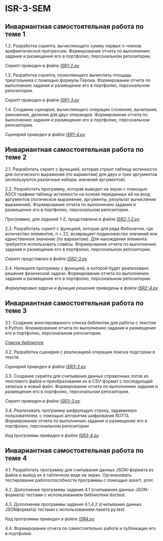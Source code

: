# ISR-3-SEM

## Инвариантная самостоятельная работа по теме 1

1.2. Разработка скрипта, вычисляющего сумму первых n-членов арифметической прогрессии. Формирование отчета по выполнению задания и размещение его в портфолио, персональном репозитории. 

*Скрипт приведен в файле [ISR1-2.py](https://github.com/vektoririna/PROG-3/blob/main/ISR/theme1/ISR1-2.py)*



1.3. Разработка скрипта, позволяющего вычислить площадь треугольника с помощью формулы Герона. Формирование отчета по выполнению задания и размещение его в портфолио, персональном репозитории. 

*Скрипт приведен в файле [ISR1-3.py](https://github.com/vektoririna/PROG-3/blob/main/ISR/theme1/ISR1-3.py)*



1.4. Создание сценария, вычисляющего операции сложения, вычитания, умножения, деления для двух операндов. Формирование отчета по выполнению задания и размещение его в портфолио, персональном репозитории.

*Сценарий приведен в файле [ISR1-4.py](https://github.com/vektoririna/PROG-3/blob/main/ISR/theme1/ISR1-4.py)*


## Инвариантная самостоятельная работа по теме 2

2.1. Разработать скрипт с функцией, которая строит таблицу истинности для логического выражения (по вариантам) для двух и трех аргументов (используются различные наборы значений аргументов). 

2.2. Разработать программу, которая выводит на экран с помощью ASCII графики таблицу истинности на основе переданных ей на вход аргументов (логическое выражение, аргументы, результат вычисления выражения). Формирование отчета по выполнению задания и размещение его в портфолио, персональном репозитории. 

*Программа, для заданий 1-2, представлена в файле [ISR2-1,2.py](https://github.com/vektoririna/PROG-3/blob/main/ISR/theme2/ISR2-1%2C2.py)*



2.3. Разработать скрипт с функцией, которая для ряда Фибоначчи, где количество элементов, n = 22, возвращает подмножество значений или единственное значение (по вариантам). Для нахождения элемента требуется использовать слайсы. Формирование отчета по выполнению задания и размещение его в портфолио, персональном репозитории. 

*Скрипт представлен в файле [ISR2-3.py](https://github.com/vektoririna/PROG-3/blob/main/ISR/theme2/ISR2-3.py)*



2.4. Напишите программу с функцией, в которой будет реализовано решение физической задачи. Формирование отчета по выполнению задания и размещение его в портфолио, персональном репозитории.

*Формулировка задачи и функция решения приведены в файле [ISR2-4.py](https://github.com/vektoririna/PROG-3/blob/main/ISR/theme2/ISR2-4.py)*


## Инвариантная самостоятельная работа по теме 3

3.1. Создание аннотированного списка библиотек для работы с текстом в Python. Формирование отчета по выполнению задания и размещение его в портфолио, персональном репозитории. 

[*Список библиотек*](https://github.com/vektoririna/PROG-3/blob/main/ISR/theme3/ISR3-1.pdf)



3.2. Разработка сценария с реализацией операции поиска подстроки в тексте.

*Сценарий приведен в файле [ISR3-2.py](https://github.com/vektoririna/PROG-3/blob/main/ISR/theme3/ISR3-2.py)*



3.3. Создание скрипта для считывания данных справочных логов из текстового файла и преобразования их в CSV-формат с последующей записью в новый файл. Формирование отчета по выполнению задания и размещение его в портфолио, персональном репозитории. 

*Скрипт приведен в файле [ISR3-3.py](https://github.com/vektoririna/PROG-3/blob/main/ISR/theme3/ISR3-3.py)*



3.4. Реализовать программу шифрующую строку, задаваемую пользователем, с помощью алгоритма шифрования ROT13. Формирование отчета по выполнению задания и размещение его в портфолио, персональном репозитории

*Код программы приведен в файле [ISR3-4.py](https://github.com/vektoririna/PROG-3/blob/main/ISR/theme3/ISR3-4.py)*


## Инвариантная самостоятельная работа по теме 4

4.1. Разработать программу для считывания данных JSON-формата из файла и вывод их в табличном виде на экран. Организовать тестирование работоспособности программы с помощью assert, print. 

4.2. Дополнение программы задания 4.1 (считывание данных JSON-формата) тестами с использованием библиотеки doctest. 

4.3. Дополнение программы задания 4.1,4.2 (считывание данных JSONформата) тестами с использованием пакета py.test. 

*Код программы приведен в файле [ISR4.py](https://github.com/vektoririna/PROG-3/blob/main/ISR/theme4/ISR4.py)*



4.4. Формирование отчета по самостоятельно работе и публикация его в портфолио
